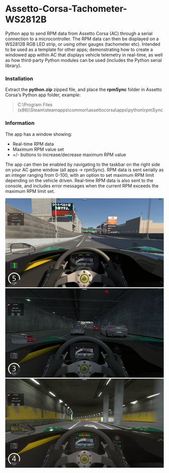 # Assetto-Corsa-Tachometer-WS2812B

Python app to send RPM data from Assetto Corsa (AC) through a serial connection to a microcontroller. The RPM data can then be displayed on a WS2812B RGB LED strip, or using other gauges (tachometer etc). Intended to be used as a template for other apps; demonstrating how to create a windowed app within AC that displays vehicle telemetry in real-time, as well as how third-party Python modules can be used (includes the Python serial library).

### Installation
Extract the **python.zip** zipped file, and place the **rpmSync** folder in Assetto Corsa's Python app folder, example:

>C:\Program Files (x86)\Steam\steamapps\common\assettocorsa\apps\python\rpmSync

### Information
The app has a window showing:
- Real-time RPM data
- Maximum RPM value set
- +/- buttons to increase/decrease maximum RPM value

The app can then be enabled by navigating to the taskbar on the right side on your AC game window (all apps -> rpmSync).
RPM data is sent serially as an integer ranging from 0-100, with an option to set maximum RPM limit depending on the vehicle driven.
Real-time RPM data is also sent to the console, and includes error messages when the current RPM exceeds the maximum RPM limit set.

<p align="center">
  <img src="https://github.com/MelroyCaeiro/Assetto-Corsa-Tachometer-WS2812B/blob/main/Screenshot%20(1276).png">
  <img src="https://github.com/MelroyCaeiro/Assetto-Corsa-Tachometer-WS2812B/blob/main/Screenshot%20(1277).png">
  <img src="https://github.com/MelroyCaeiro/Assetto-Corsa-Tachometer-WS2812B/blob/main/Screenshot%20(1289).png">
</p>

